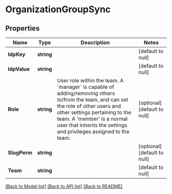 # OrganizationGroupSync

## Properties
Name | Type | Description | Notes
------------ | ------------- | ------------- | -------------
**IdpKey** | **string** |  | [default to null]
**IdpValue** | **string** |  | [default to null]
**Role** | **string** |         User role within the team.          A &#x60;manager&#x60; is capable of adding/removing others to/from the team, and         can set the role of other users and other settings pertaining to the         team.          A &#39;member&#39; is a normal user that inherits the settings and privileges         assigned to the team.          | [optional] [default to null]
**SlugPerm** | **string** |  | [optional] [default to null]
**Team** | **string** |  | [default to null]

[[Back to Model list]](../README.md#documentation-for-models) [[Back to API list]](../README.md#documentation-for-api-endpoints) [[Back to README]](../README.md)


